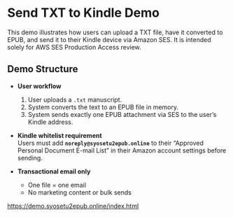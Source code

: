 # Send TXT to Kindle Demo

This demo illustrates how users can upload a TXT file, have it converted to EPUB, and send it to their Kindle device via Amazon SES. It is intended solely for AWS SES Production Access review.

## Demo Structure

- **User workflow**

  1. User uploads a `.txt` manuscript.
  2. System converts the text to an EPUB file in memory.
  3. System sends exactly one EPUB attachment via SES to the user’s Kindle address.

- **Kindle whitelist requirement**  
  Users must add **`noreply@syosetu2epub.online`** to their “Approved Personal Document E-mail List” in their Amazon account settings before sending.

- **Transactional email only**
  - One file = one email
  - No marketing content or bulk sends

https://demo.syosetu2epub.online/index.html
